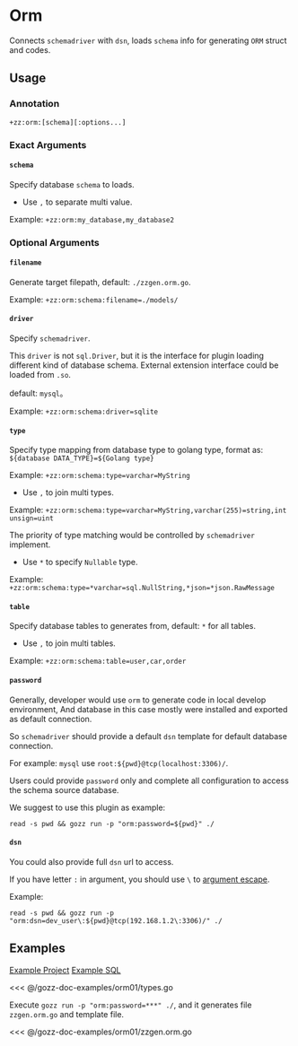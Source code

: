 # Orm

Connects `schemadriver` with `dsn`,
loads `schema` info for generating `ORM` struct and codes.

## Usage

### Annotation

`+zz:orm:[schema][:options...]`

### Exact Arguments

#### `schema`

Specify database `schema` to loads.

- Use `,` to separate multi value.

Example: `+zz:orm:my_database,my_database2`

### Optional Arguments

#### `filename`

Generate target filepath, default: `./zzgen.orm.go`.

Example: `+zz:orm:schema:filename=./models/`

#### `driver`

Specify `schemadriver`.

This `driver` is not `sql.Driver`,
but it is the interface for plugin loading different kind of database schema.
External extension interface could be loaded from `.so`.

default: `mysql`。

Example: `+zz:orm:schema:driver=sqlite`

#### `type`

Specify type mapping from database type to golang type,
format as: `${database DATA_TYPE}=${Golang type}`

Example: `+zz:orm:schema:type=varchar=MyString`

- Use `,` to join multi types.

Example: `+zz:orm:schema:type=varchar=MyString,varchar(255)=string,int unsign=uint`

The priority of type matching would be controlled by `schemadriver` implement.

- Use `*` to specify `Nullable` type.

Example: `+zz:orm:schema:type=*varchar=sql.NullString,*json=*json.RawMessage`

#### `table`

Specify database tables to generates from, default: `*` for all tables.

- Use `,` to join multi tables.

Example: `+zz:orm:schema:table=user,car,order`

#### `password`

Generally, developer would use `orm` to generate code in local develop environment,
And database in this case mostly were installed and exported as default connection.

So `schemadriver` should provide a default `dsn` template for default database connection.

For example: `mysql` use `root:${pwd}@tcp(localhost:3306)/`.

Users could provide `password` only and
complete all configuration to access the schema source database.

We suggest to use this plugin as example:

```shell
read -s pwd && gozz run -p "orm:password=${pwd}" ./
```

#### `dsn`

You could also provide full `dsn` url to access.

If you have letter `:` in argument,
you should use `\` to [argument escape](../getting-started.md#argument-escape).

Example:

```shell
read -s pwd && gozz run -p "orm:dsn=dev_user\:${pwd}@tcp(192.168.1.2\:3306)/" ./
```

## Examples

[Example Project](https://github.com/go-zing/gozz-doc-examples/tree/main/orm01) [Example SQL](https://github.com/datacharmer/test_db/blob/master/employees.sql)

<<< @/gozz-doc-examples/orm01/types.go

Execute `gozz run -p "orm:password=***" ./`, and it generates file `zzgen.orm.go` and template file.

<<< @/gozz-doc-examples/orm01/zzgen.orm.go